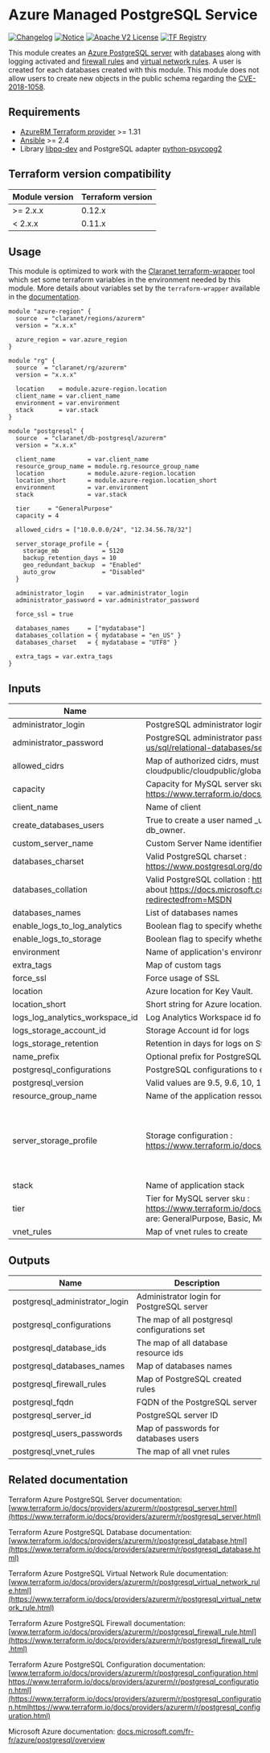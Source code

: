 # Azure Managed PostgreSQL Service

[![Changelog](https://img.shields.io/badge/changelog-release-green.svg)](CHANGELOG.md) [![Notice](https://img.shields.io/badge/notice-copyright-yellow.svg)](NOTICE) [![Apache V2 License](https://img.shields.io/badge/license-Apache%20V2-orange.svg)](LICENSE) [![TF Registry](https://img.shields.io/badge/terraform-registry-blue.svg)](https://registry.terraform.io/modules/claranet/db-postgresql/azurerm/)

This module creates an [Azure PostgreSQL server](https://www.terraform.io/docs/providers/azurerm/r/postgresql_server.html) with [databases](https://www.terraform.io/docs/providers/azurerm/r/postgresql_database.html) along with logging activated and [firewall rules](https://www.terraform.io/docs/providers/azurerm/r/postgresql_firewall_rule.html) and [virtual network rules](https://www.terraform.io/docs/providers/azurerm/r/postgresql_virtual_network_rule.html).
A user is created for each databases created with this module. This module does not allow users to create new objects in the public schema regarding the [CVE-2018-1058](https://wiki.postgresql.org/wiki/A_Guide_to_CVE-2018-1058%3A_Protect_Your_Search_Path#Do_not_allow_users_to_create_new_objects_in_the_public_schema).

## Requirements

* [AzureRM Terraform provider](https://www.terraform.io/docs/providers/azurerm/) >= 1.31
* [Ansible](https://docs.ansible.com/ansible/latest/index.html) >= 2.4
* Library [libpq-dev](https://pypi.org/project/libpq-dev/) and PostgreSQL adapter [python-psycopg2](https://pypi.org/project/psycopg2/)

## Terraform version compatibility
 
| Module version | Terraform version |
|----------------|-------------------|
| >= 2.x.x       | 0.12.x            |
| < 2.x.x        | 0.11.x            |

## Usage

This module is optimized to work with the [Claranet terraform-wrapper](https://github.com/claranet/terraform-wrapper) tool
which set some terraform variables in the environment needed by this module.
More details about variables set by the `terraform-wrapper` available in the [documentation](https://github.com/claranet/terraform-wrapper#environment).

```hcl
module "azure-region" {
  source  = "claranet/regions/azurerm"
  version = "x.x.x"

  azure_region = var.azure_region
}

module "rg" {
  source  = "claranet/rg/azurerm"
  version = "x.x.x"

  location    = module.azure-region.location
  client_name = var.client_name
  environment = var.environment
  stack       = var.stack
}

module "postgresql" {
  source  = "claranet/db-postgresql/azurerm"
  version = "x.x.x"

  client_name         = var.client_name
  resource_group_name = module.rg.resource_group_name
  location            = module.azure-region.location
  location_short      = module.azure-region.location_short
  environment         = var.environment
  stack               = var.stack

  tier     = "GeneralPurpose"
  capacity = 4

  allowed_cidrs = ["10.0.0.0/24", "12.34.56.78/32"]

  server_storage_profile = {
    storage_mb            = 5120
    backup_retention_days = 10
    geo_redundant_backup  = "Enabled"
    auto_grow             = "Disabled"
  }

  administrator_login    = var.administrator_login
  administrator_password = var.administrator_password

  force_ssl = true

  databases_names     = ["mydatabase"]
  databases_collation = { mydatabase = "en_US" }
  databases_charset   = { mydatabase = "UTF8" }

  extra_tags = var.extra_tags
}
```

## Inputs

| Name | Description | Type | Default | Required |
|------|-------------|------|---------|:-----:|
| administrator\_login | PostgreSQL administrator login | `string` | n/a | yes | 
| administrator\_password | PostgreSQL administrator password. Strong Password : https://docs.microsoft.com/en-us/sql/relational-databases/security/strong-passwords?view=sql-server-2017 | `string` | n/a | yes |
| allowed\_cidrs | Map of authorized cidrs, must be provided using remote states cloudpublic/cloudpublic/global/vars/terraform.state | `map(string)` | n/a | yes |
| capacity | Capacity for MySQL server sku : https://www.terraform.io/docs/providers/azurerm/r/mysql_server.html#capacity | `number` | `4` | no |
| client\_name | Name of client | `string` | n/a | yes |
| create\_databases\_users | True to create a user named <db>\_user per database with generated password and role db\_owner. | `bool` | `true` | no |
| custom\_server\_name | Custom Server Name identifier | `string` | `""` | no |
| databases\_charset | Valid PostgreSQL charset : https://www.postgresql.org/docs/current/multibyte.html#CHARSET-TABLE | `map(string)` | `{}` | no |
| databases\_collation | Valid PostgreSQL collation : http://www.postgresql.cn/docs/9.4/collation.html - be careful about https://docs.microsoft.com/en-us/windows/win32/intl/locale-names?redirectedfrom=MSDN | `map(string)` | `{}` | no |
| databases\_names | List of databases names | `list(string)` | n/a | yes |
| enable\_logs\_to\_log\_analytics | Boolean flag to specify whether the logs should be sent to Log Analytics | `bool` | `false` | no | 
| enable\_logs\_to\_storage | Boolean flag to specify whether the logs should be sent to the Storage Account | `bool` | `false` | no |
| environment | Name of application's environnement | `string` | n/a | yes |
| extra\_tags | Map of custom tags | `map(string)` | `{}` | no |
| force\_ssl | Force usage of SSL | `bool` | `true` | no |
| location | Azure location for Key Vault. | `string` | n/a | yes |
| location\_short | Short string for Azure location. | `string` | n/a | yes |
| logs\_log\_analytics\_workspace\_id | Log Analytics Workspace id for logs | `string` | `""` | no |
| logs\_storage\_account\_id | Storage Account id for logs | `string` | `""` | no |
| logs\_storage\_retention | Retention in days for logs on Storage Account | `number` | `30` | no | 
| name\_prefix | Optional prefix for PostgreSQL server name | `string` | `""` | no |
| postgresql\_configurations | PostgreSQL configurations to enable | `map(string)` | `{}` | no |
| postgresql\_version | Valid values are 9.5, 9.6, 10, 10.0, and 11 | `string` | `"11"` | no |
| resource\_group\_name | Name of the application ressource group, herited from infra module | `string` | n/a | yes |
| server\_storage\_profile | Storage configuration : https://www.terraform.io/docs/providers/azurerm/r/postgresql_server.html#storage_profile | `map(string)` | <pre>{<br>  "auto_grow": "Disabled",<br>  "backup_retention_days": 10,<br>  "geo_redundant_backup": "Enabled",<br>  "storage_mb": 5120<br>}</pre> | no |
| stack | Name of application stack | `string` | n/a | yes |
| tier | Tier for MySQL server sku : https://www.terraform.io/docs/providers/azurerm/r/mysql_server.html#tier Possible values are: GeneralPurpose, Basic, MemoryOptimized | `string` | `"GeneralPurpose"` | no |
| vnet\_rules | Map of vnet rules to create | `map(string)` | `{}` | no | 

## Outputs

| Name | Description |
|------|-------------|
| postgresql\_administrator\_login | Administrator login for PostgreSQL server |
| postgresql\_configurations | The map of all postgresql configurations set |
| postgresql\_database\_ids | The map of all database resource ids |
| postgresql\_databases\_names | Map of databases names |
| postgresql\_firewall\_rules | Map of PostgreSQL created rules | 
| postgresql\_fqdn | FQDN of the PostgreSQL server |
| postgresql\_server\_id | PostgreSQL server ID |
| postgresql\_users\_passwords | Map of passwords for databases users |
| postgresql\_vnet\_rules | The map of all vnet rules |

## Related documentation

Terraform Azure PostgreSQL Server documentation: [www.terraform.io/docs/providers/azurerm/r/postgresql_server.html](https://www.terraform.io/docs/providers/azurerm/r/postgresql_server.html)

Terraform Azure PostgreSQL Database documentation: [www.terraform.io/docs/providers/azurerm/r/postgresql_database.html](https://www.terraform.io/docs/providers/azurerm/r/postgresql_database.html)

Terraform Azure PostgreSQL Virtual Network Rule documentation: [www.terraform.io/docs/providers/azurerm/r/postgresql_virtual_network_rule.html](https://www.terraform.io/docs/providers/azurerm/r/postgresql_virtual_network_rule.html)

Terraform Azure PostgreSQL Firewall documentation: [www.terraform.io/docs/providers/azurerm/r/postgresql_firewall_rule.html](https://www.terraform.io/docs/providers/azurerm/r/postgresql_firewall_rule.html)

Terraform Azure PostgreSQL Configuration documentation: [www.terraform.io/docs/providers/azurerm/r/postgresql_configuration.htmlhttps://www.terraform.io/docs/providers/azurerm/r/postgresql_configuration.html](https://www.terraform.io/docs/providers/azurerm/r/postgresql_configuration.htmlhttps://www.terraform.io/docs/providers/azurerm/r/postgresql_configuration.html)

Microsoft Azure documentation: [docs.microsoft.com/fr-fr/azure/postgresql/overview](https://docs.microsoft.com/fr-fr/azure/postgresql/overview)